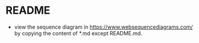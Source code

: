# README
- view the sequence diagram in https://www.websequencediagrams.com/ by copying the content of *.md except README.md.